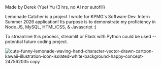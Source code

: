 Made by Derek (Yue) Yu (3 hrs, no AI nor autofill)

Lemonade Catcher is a project I wrote for KPMG's Software Dev. Intern Summer 2026 application! Its purpose is to demonstrate my proficiency in Node.JS, MySQL, HTML/CSS, & Javascript :)

To streamline this process, streamlit or Flask with Python could be used -- potential future coding project.

![cute-funny-lemonade-waving-hand-character-vector-drawn-cartoon-kawaii-illustration-icon-isolated-white-background-happy-concept-247562035 copy](https://github.com/user-attachments/assets/a01dcd37-58cf-489a-9a25-264a1807b160)
